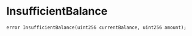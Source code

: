 # InsufficientBalance

```solidity
error InsufficientBalance(uint256 currentBalance, uint256 amount);
```
